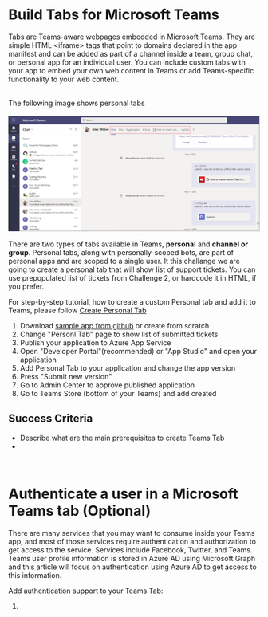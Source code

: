 # Build Tabs for Microsoft Teams

Tabs are Teams-aware webpages embedded in Microsoft Teams. They are simple HTML <iframe\> tags that point to domains declared in the app manifest and can be added as part of a channel inside a team, group chat, or personal app for an individual user. You can include custom tabs with your app to embed your own web content in Teams or add Teams-specific functionality to your web content.
<br/><br/>

The following image shows personal tabs<br/><br/>
![The San Juan Mountains are beautiful!](/img/personaltab.png "Teams Tab")



There are two types of tabs available in Teams, **personal** and **channel or group**. Personal tabs, along with personally-scoped bots, are part of personal apps and are scoped to a single user. It this challange we are going to create a personal tab that will show list of support tickets. You can use prepopulated list of tickets from Challenge 2, or hardcode it in HTML, if you prefer.

For step-by-step tutorial, how to create a custom Personal tab and add it to Teams, please follow  [Create Personal Tab](https://docs.microsoft.com/en-us/microsoftteams/platform/tabs/how-to/create-personal-tab?tabs=aspnetcore)


1. Download [sample app from github](https://github.com/OfficeDev/microsoft-teams-sample-tabs.git) or create from scratch 
2. Change "Personl Tab" page to show list of submitted tickets
3. Publish your application to Azure App Service
4. Open "Developer Portal"(recommended) or "App Studio" and open your application
5. Add Personal Tab to your application and change the app version
6. Press "Submit new version"
7. Go to Admin Center to approve published application
8. Go to Teams Store (bottom of your Teams) and add created 

## Success Criteria
* Describe what are the main prerequisites to create Teams Tab
* 



<br/>

# Authenticate a user in a Microsoft Teams tab (Optional)

There are many services that you may want to consume inside your Teams app, and most of those services require authentication and authorization to get access to the service. Services include Facebook, Twitter, and Teams. Teams user profile information is stored in Azure AD using Microsoft Graph and this article will focus on authentication using Azure AD to get access to this information.

Add authentication support to your Teams Tab:

1. 